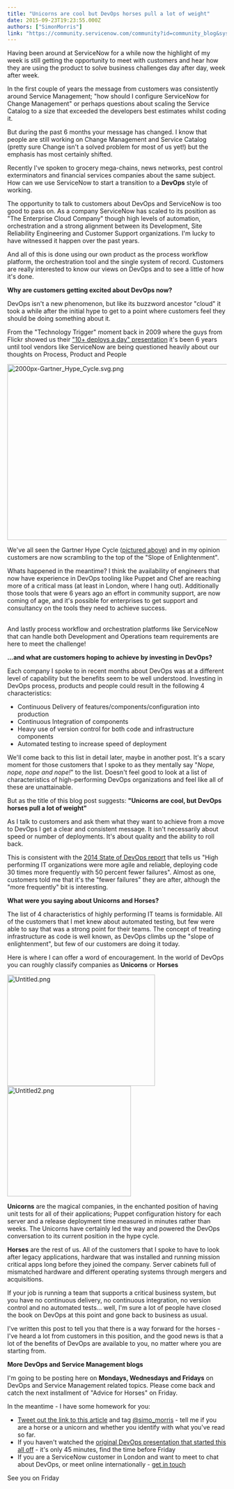 ```yaml
---
title: "Unicorns are cool but DevOps horses pull a lot of weight"
date: 2015-09-23T19:23:55.000Z
authors: ["SimonMorris"]
link: "https://community.servicenow.com/community?id=community_blog&sys_id=de6e22eddbd0dbc01dcaf3231f961915"
---
```

<p>Having been around at ServiceNow for a while now the highlight of my week is still getting the opportunity to meet with customers and hear how they are using the product to solve business challenges day after day, week after week.</p><p></p><p>In the first couple of years the message from customers was consistently around Service Management; "how should I configure ServiceNow for Change Management" or perhaps questions about scaling the Service Catalog to a size that exceeded the developers best estimates whilst coding it.</p><p></p><p>But during the past 6 months your message has changed. I know that people are still working on Change Management and Service Catalog (pretty sure Change isn't a solved problem for most of us yet!) but the emphasis has most certainly shifted.</p><p></p><p>Recently I've spoken to grocery mega-chains, news networks, pest control exterminators and financial services companies about the same subject. How can we use ServiceNow to start a transition to a <strong>DevOps</strong> style of working.</p><p></p><p>The opportunity to talk to customers about DevOps and ServiceNow is too good to pass on. As a company ServiceNow has scaled to its position as "The Enterprise Cloud Company" though high levels of automation, orchestration and a strong alignment between its Development, Site Reliability Engineering and Customer Support organizations. I'm lucky to have witnessed it happen over the past years.</p><p></p><p>And all of this is done using our own product as the process workflow platform, the orchestration tool and the single system of record. Customers are really interested to know our views on DevOps and to see a little of how it's done.</p><p></p><p><strong>Why are customers getting excited about DevOps now?</strong></p><p></p><p>DevOps isn't a new phenomenon, but like its buzzword ancestor "cloud" it took a while after the initial hype to get to a point where customers feel they should be doing something about it.</p><p></p><p>From the "Technology Trigger" moment back in 2009 where the guys from Flickr showed us their <a title="ww.youtube.com/watch?v=LdOe18KhtT4" href="https://www.youtube.com/watch?v=LdOe18KhtT4">"10+ deploys a day" presentation</a> it's been 6 years until tool vendors like ServiceNow are being questioned heavily about our thoughts on Process, Product and People</p><p></p><p><img   alt="2000px-Gartner_Hype_Cycle.svg.png" class="image-0 jive-image" src="52a01dcedb181b04ed6af3231f9619ae.iix" style="height: 403px; width: 620px;"/></p><p>We've all seen the Gartner Hype Cycle (<a title="n.wikipedia.org/wiki/Hype_cycle" href="https://en.wikipedia.org/wiki/Hype_cycle">pictured above</a>) and in my opinion customers are now scrambling to the top of the "Slope of Enlightenment".</p><p></p><p>Whats happened in the meantime? I think the availability of engineers that now have experience in DevOps tooling like Puppet and Chef are reaching more of a critical mass (at least in London, where I hang out). Additionally those tools that were 6 years ago an effort in community support, are now coming of age, and it's possible for enterprises to get support and consultancy on the tools they need to achieve success.</p><p><br/>And lastly process workflow and orchestration platforms like ServiceNow that can handle both Development and Operations team requirements are here to meet the challenge!</p><p></p><p><strong>...and what are customers hoping to achieve by investing in DevOps?</strong></p><p></p><p>Each company I spoke to in recent months about DevOps was at a different level of capability but the benefits seem to be well understood. Investing in DevOps process, products and people could result in the following 4 characteristics:</p><p></p><ul><li>Continuous Delivery of features/components/configuration into production</li><li>Continuous Integration of components</li><li>Heavy use of version control for both code and infrastructure components</li><li>Automated testing to increase speed of deployment</li></ul><p></p><p>We'll come back to this list in detail later, maybe in another post. It's a scary moment for those customers that I spoke to as they mentally say "<em>Nope, nope, nope and nope!</em>" to the list. Doesn't feel good to look at a list of characteristics of high-performing DevOps organizations and feel like all of these are unattainable.</p><p></p><p>But as the title of this blog post suggests: <strong>"Unicorns are cool, but DevOps horses pull a lot of weight"</strong></p><p></p><p>As I talk to customers and ask them what they want to achieve from a move to DevOps I get a clear and consistent message. It isn't necessarily about speed or number of deployments. It's about quality and the ability to roll back.</p><p></p><p>This is consistent with the <a title="ppetlabs.com/sites/default/files/2014-state-of-devops-report.pdf" href="http://puppetlabs.com/sites/default/files/2014-state-of-devops-report.pdf">2014 State of DevOps report</a> that tells us "High performing IT organizations were more agile and reliable, deploying code 30 times more frequently with 50 percent fewer failures". Almost as one, customers told me that it's the "fewer failures" they are after, although the "more frequently" bit is interesting.</p><p></p><p><strong>What were you saying about Unicorns and Horses?</strong></p><p></p><p>The list of 4 characteristics of highly performing IT teams is formidable. All of the customers that I met knew about automated testing, but few were able to say that was a strong point for their teams. The concept of treating infrastructure as code is well known, as DevOps climbs up the "slope of enlightenment", but few of our customers are doing it today.</p><p></p><p>Here is where I can offer a word of encouragement. In the world of DevOps you can roughly classify companies as <strong>Unicorns</strong> or <strong>Horses</strong></p><p></p><p><img   alt="Untitled.png" class="image-0 jive-image" height="255" src="2d8ea40adb98d704ed6af3231f9619f9.iix" style="height: 254.796774193548px; width: 339px;" width="339"/><img   alt="Untitled2.png" class="image-1 jive-image" height="253" src="821c0402dbd09704ed6af3231f961961.iix" style="height: 253.309677419355px; width: 284px;" width="284"/></p><p></p><p><strong>Unicorns</strong> are the magical companies, in the enchanted position of having unit tests for all of their applications; Puppet configuration history for each server and a release deployment time measured in minutes rather than weeks. The Unicorns have certainly led the way and powered the DevOps conversation to its current position in the hype cycle.</p><p></p><p><strong>Horses</strong> are the rest of us. All of the customers that I spoke to have to look after legacy applications, hardware that was installed and running mission critical apps long before they joined the company. Server cabinets full of mismatched hardware and different operating systems through mergers and acquisitions.</p><p></p><p>If your job is running a team that supports a critical business system, but you have no continuous delivery, no continuous integration, no version control and no automated tests... well, I'm sure a lot of people have closed the book on DevOps at this point and gone back to business as usual.</p><p></p><p>I've written this post to tell you that there is a way forward for the horses - I've heard a lot from customers in this position, and the good news is that a lot of the benefits of DevOps are available to you, no matter where you are starting from.</p><p></p><p><strong>More DevOps and Service Management blogs</strong><span style="font-size: 10pt; line-height: 1.5em;"> </span></p><p></p><p>I'm going to be posting here on <strong>Mondays, Wednesdays and Fridays</strong> on DevOps and Service Management related topics. Please come back and catch the next installment of "Advice for Horses" on Friday.</p><p></p><p>In the meantime - I have some homework for you:</p><p></p><ul><li><a title="t.ec/GhHg4" href="http://ctt.ec/GhHg4">Tweet out the link to this article</a> and tag <a title="itter.com/simo_morris" href="http://twitter.com/simo_morris">@simo_morris</a> - tell me if you are a horse or a unicorn and whether you identify with what you've read so far.</li><li>If you haven't watched the <a title="ww.youtube.com/watch?v=LdOe18KhtT4" href="https://www.youtube.com/watch?v=LdOe18KhtT4">original DevOps presentation that started this all off</a> - it's only 45 minutes, find the time before Friday</li><li>If you are a ServiceNow customer in London and want to meet to chat about DevOps, or meet online internationally - <a title="mon.morris@servicenow.com" href="mailto:simon.morris@servicenow.com">get in touch</a></li></ul><p></p><p>See you on Friday</p>